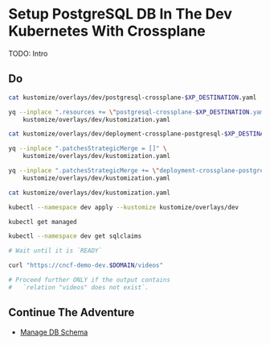 # Setup PostgreSQL DB In The Dev Kubernetes With Crossplane

TODO: Intro

## Do

```bash
cat kustomize/overlays/dev/postgresql-crossplane-$XP_DESTINATION.yaml

yq --inplace ".resources += \"postgresql-crossplane-$XP_DESTINATION.yaml\"" \
    kustomize/overlays/dev/kustomization.yaml

cat kustomize/overlays/dev/deployment-crossplane-postgresql-$XP_DESTINATION.yaml

yq --inplace ".patchesStrategicMerge = []" \
    kustomize/overlays/dev/kustomization.yaml

yq --inplace ".patchesStrategicMerge += \"deployment-crossplane-postgresql-$XP_DESTINATION.yaml\"" \
    kustomize/overlays/dev/kustomization.yaml

cat kustomize/overlays/dev/kustomization.yaml

kubectl --namespace dev apply --kustomize kustomize/overlays/dev

kubectl get managed

kubectl --namespace dev get sqlclaims

# Wait until it is `READY`

curl "https://cncf-demo-dev.$DOMAIN/videos"

# Proceed further ONLY if the output contains
#   `relation "videos" does not exist`.
```

## Continue The Adventure

* [Manage DB Schema](../db-schema/README.md)
